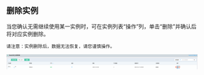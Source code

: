 ## 删除实例
当您确认无需继续使用某一实例时，可在实例列表“操作”列，单击“删除”并确认后将对应实例删除。</br>


```
请注意：实例删除后，数据无法恢复，请您谨慎操作。 
```

![删除](../../../../image/Internet-Middleware/JCS-for-RabbitMQ/删除实例.png)

